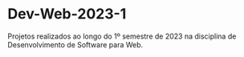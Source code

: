 # Dev-Web-2023-1
Projetos realizados ao longo do 1º semestre de 2023 na disciplina de Desenvolvimento de Software para Web.
